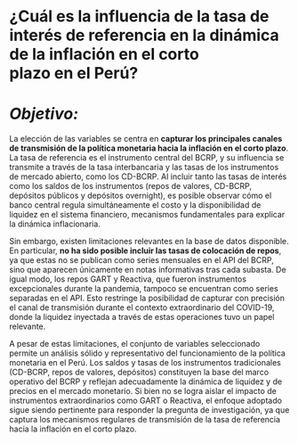 # ¿Cuál es la influencia de la tasa de interés de referencia en la dinámica de la inflación en el corto plazo en el Perú?

# *Objetivo:*
La elección de las variables se centra en **capturar los principales canales de transmisión de la política monetaria hacia la inflación en el corto plazo**. La tasa de referencia es el instrumento central del BCRP, y su influencia se transmite a través de la tasa interbancaria y las tasas de los instrumentos de mercado abierto, como los CD-BCRP. Al incluir tanto las tasas de interés como los saldos de los instrumentos (repos de valores, CD-BCRP, depósitos públicos y depósitos overnight), es posible observar cómo el banco central regula simultáneamente el costo y la disponibilidad de liquidez en el sistema financiero, mecanismos fundamentales para explicar la dinámica inflacionaria.

Sin embargo, existen limitaciones relevantes en la base de datos disponible. En particular, **no ha sido posible incluir las tasas de colocación de repos**, ya que estas no se publican como series mensuales en el API del BCRP, sino que aparecen únicamente en notas informativas tras cada subasta. De igual modo, los repos GART y Reactiva, que fueron instrumentos excepcionales durante la pandemia, tampoco se encuentran como series separadas en el API. Esto restringe la posibilidad de capturar con precisión el canal de transmisión durante el contexto extraordinario del COVID-19, donde la liquidez inyectada a través de estas operaciones tuvo un papel relevante.

A pesar de estas limitaciones, el conjunto de variables seleccionado permite un análisis sólido y representativo del funcionamiento de la política monetaria en el Perú. Los saldos y tasas de los instrumentos tradicionales (CD-BCRP, repos de valores, depósitos) constituyen la base del marco operativo del BCRP y reflejan adecuadamente la dinámica de liquidez y de precios en el mercado monetario. Si bien no se logra aislar el impacto de instrumentos extraordinarios como GART o Reactiva, el enfoque adoptado sigue siendo pertinente para responder la pregunta de investigación, ya que captura los mecanismos regulares de transmisión de la tasa de referencia hacia la inflación en el corto plazo.
